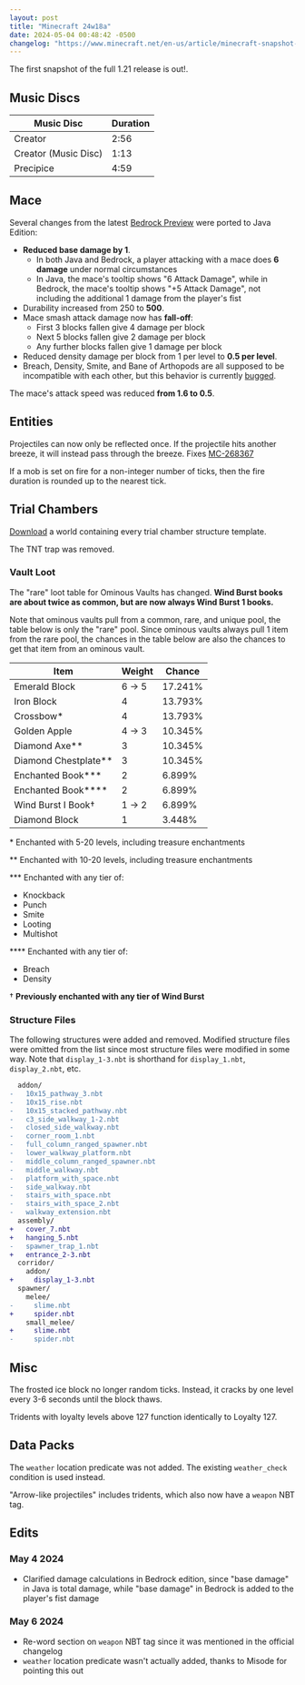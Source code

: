 ```yaml
---
layout: post
title: "Minecraft 24w18a"
date: 2024-05-04 00:48:42 -0500
changelog: "https://www.minecraft.net/en-us/article/minecraft-snapshot-24w18a"
---
```


The first snapshot of the full 1.21 release is out!.

## Music Discs

| Music Disc           | Duration |
| -------------------- | -------- |
| Creator              | 2:56     |
| Creator (Music Disc) | 1:13     |
| Precipice            | 4:59     |

## Mace

Several changes from the latest [Bedrock Preview](https://feedback.minecraft.net/hc/en-us/articles/26354480452109-Minecraft-Beta-Preview-1-21-0-24) were ported to Java Edition:
- **Reduced base damage by 1**.
  - In both Java and Bedrock, a player attacking with a mace does **6 damage** under normal circumstances
  - In Java, the mace's tooltip shows "6 Attack Damage", while in Bedrock, the mace's tooltip shows "+5 Attack Damage", not including the additional 1 damage from the player's fist
- Durability increased from 250 to **500**.
- Mace smash attack damage now has **fall-off**:
  - First 3 blocks fallen give 4 damage per block
  - Next 5 blocks fallen give 2 damage per block
  - Any further blocks fallen give 1 damage per block
- Reduced density damage per block from 1 per level to **0.5 per level**.
- Breach, Density, Smite, and Bane of Arthopods are all supposed to be incompatible with each other, but this behavior is currently [bugged](https://bugs.mojang.com/browse/MC-271404).

The mace's attack speed was reduced **from 1.6 to 0.5**.

## Entities

Projectiles can now only be reflected once. If the projectile hits another breeze, it will instead pass through the breeze. Fixes [MC-268367](https://bugs.mojang.com/browse/MC-268367)

If a mob is set on fire for a non-integer number of ticks, then the fire duration is rounded up to the nearest tick.

## Trial Chambers

[Download](https://raw.githubusercontent.com/Tisawesomeness/StructureWorlds/main/TrialChamber/TrialChamber24w18a.zip) a world containing every trial chamber structure template.

The TNT trap was removed.

### Vault Loot

The "rare" loot table for Ominous Vaults has changed. **Wind Burst books are about twice as common, but are now always Wind Burst 1 books.**

Note that ominous vaults pull from a common, rare, and unique pool, the table below is only the "rare" pool. Since ominous vaults always pull 1 item from the rare pool, the chances in the table below are also the chances to get that item from an ominous vault.

| Item                   | Weight | Chance  |
| ---------------------- | ------ | ------- |
| Emerald Block          | 6 → 5  | 17.241% |
| Iron Block             | 4      | 13.793% |
| Crossbow\*             | 4      | 13.793% |
| Golden Apple           | 4 → 3  | 10.345% |
| Diamond Axe\*\*        | 3      | 10.345% |
| Diamond Chestplate\*\* | 3      | 10.345% |
| Enchanted Book\*\*\*   | 2      | 6.899%  |
| Enchanted Book\*\*\*\* | 2      | 6.899%  |
| Wind Burst I Book†     | 1 → 2  | 6.899%  |
| Diamond Block          | 1      | 3.448%  |

\* Enchanted with 5-20 levels, including treasure enchantments

\*\* Enchanted with 10-20 levels, including treasure enchantments

\*\*\* Enchanted with any tier of:
- Knockback
- Punch
- Smite
- Looting
- Multishot

\*\*\*\* Enchanted with any tier of:
- Breach
- Density

† **Previously enchanted with any tier of Wind Burst**

### Structure Files

The following structures were added and removed. Modified structure files were omitted from the list since most structure files were modified in some way. Note that `display_1-3.nbt` is shorthand for `display_1.nbt`, `display_2.nbt`, etc.

```diff
  addon/
-   10x15_pathway_3.nbt
-   10x15_rise.nbt
-   10x15_stacked_pathway.nbt
-   c3_side_walkway_1-2.nbt
-   closed_side_walkway.nbt
-   corner_room_1.nbt
-   full_column_ranged_spawner.nbt
-   lower_walkway_platform.nbt
-   middle_column_ranged_spawner.nbt
-   middle_walkway.nbt
-   platform_with_space.nbt
-   side_walkway.nbt
-   stairs_with_space.nbt
-   stairs_with_space_2.nbt
-   walkway_extension.nbt
  assembly/
+   cover_7.nbt
+   hanging_5.nbt
-   spawner_trap_1.nbt
+   entrance_2-3.nbt
  corridor/
    addon/
+     display_1-3.nbt
  spawner/
    melee/
-     slime.nbt
+     spider.nbt
    small_melee/
+     slime.nbt
-     spider.nbt
```

## Misc

The frosted ice block no longer random ticks. Instead, it cracks by one level every 3-6 seconds until the block thaws.

Tridents with loyalty levels above 127 function identically to Loyalty 127.

## Data Packs

The `weather` location predicate was not added. The existing `weather_check` condition is used instead.

"Arrow-like projectiles" includes tridents, which also now have a `weapon` NBT tag.

## Edits

### May 4 2024

- Clarified damage calculations in Bedrock edition, since "base damage" in Java is total damage, while "base damage" in Bedrock is added to the player's fist damage

### May 6 2024

- Re-word section on `weapon` NBT tag since it was mentioned in the official changelog
- `weather` location predicate wasn't actually added, thanks to Misode for pointing this out

